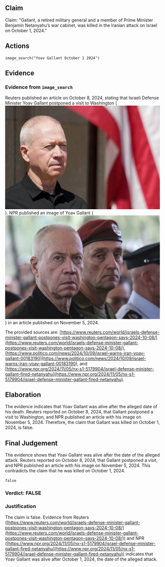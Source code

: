 ## Claim
Claim: "Gallant, a retired military general and a member of Prime Minister Benjamin Netanyahu’s war cabinet, was killed in the Iranian attack on Israel on October 1, 2024."

## Actions
```
image_search("Yoav Gallant October 1 2024")
```

## Evidence
### Evidence from `image_search`
Reuters published an article on October 8, 2024, stating that Israeli Defense Minister Yoav Gallant postponed a visit to Washington (![image 14150](media/2025-09-01_09-08-1756717720-863567.jpg)). NPR published an image of Yoav Gallant (![image 14151](media/2025-09-01_09-08-1756717721-598963.jpg)) in an article published on November 5, 2024.

The provided sources are: [https://www.reuters.com/world/israels-defense-minister-gallant-postpones-visit-washington-pentagon-says-2024-10-08/](https://www.reuters.com/world/israels-defense-minister-gallant-postpones-visit-washington-pentagon-says-2024-10-08/), [https://www.politico.com/news/2024/10/09/israel-warns-iran-yoav-gallant-00183190](https://www.politico.com/news/2024/10/09/israel-warns-iran-yoav-gallant-00183190), and [https://www.npr.org/2024/11/05/nx-s1-5179904/israel-defense-minister-gallant-fired-netanyahu](https://www.npr.org/2024/11/05/nx-s1-5179904/israel-defense-minister-gallant-fired-netanyahu).


## Elaboration
The evidence indicates that Yoav Gallant was alive after the alleged date of his death. Reuters reported on October 8, 2024, that Gallant postponed a visit to Washington, and NPR published an article with his image on November 5, 2024. Therefore, the claim that Gallant was killed on October 1, 2024, is false.


## Final Judgement
The evidence shows that Yoav Gallant was alive after the date of the alleged attack. Reuters reported on October 8, 2024, that Gallant postponed a visit, and NPR published an article with his image on November 5, 2024. This contradicts the claim that he was killed on October 1, 2024.

`false`


### Verdict: FALSE

### Justification
The claim is false. Evidence from Reuters ([https://www.reuters.com/world/israels-defense-minister-gallant-postpones-visit-washington-pentagon-says-2024-10-08/](https://www.reuters.com/world/israels-defense-minister-gallant-postpones-visit-washington-pentagon-says-2024-10-08/)) and NPR ([https://www.npr.org/2024/11/05/nx-s1-5179904/israel-defense-minister-gallant-fired-netanyahu](https://www.npr.org/2024/11/05/nx-s1-5179904/israel-defense-minister-gallant-fired-netanyahu)) indicates that Yoav Gallant was alive after October 1, 2024, the date of the alleged attack.

